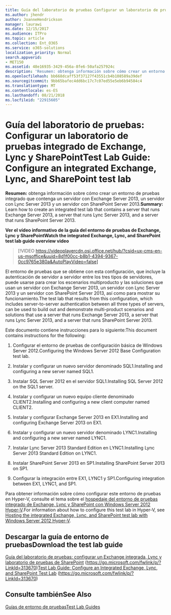 ```yaml
---
title: Guía del laboratorio de pruebas Configurar un laboratorio de pruebas integrado de Exchange, Lync y SharePoint
ms.author: jhendr
author: JoanneHendrickson
manager: laurawi
ms.date: 12/15/2017
ms.audience: ITPro
ms.topic: article
ms.collection: Ent_O365
ms.service: o365-solutions
localization_priority: Normal
search.appverid:
- MET150
ms.assetid: 48e16935-3429-456a-8fe6-50afa257924c
description: 'Resumen: obtenga información sobre cómo crear un entorno de pruebas que contenga un servidor con Exchange Server 2013, un servidor con Lync Server 2013 y un servidor con SharePoint Server 2013.'
ms.openlocfilehash: bb668dcaff53f37127f43551cb4b108589a39def
ms.sourcegitcommit: 9bb65bafec4dd6bc17c7c07ed55e5eb6b94584c4
ms.translationtype: MT
ms.contentlocale: es-ES
ms.lasthandoff: 08/21/2018
ms.locfileid: "22915605"
---
```

# <a name="test-lab-guide-configure-an-integrated-exchange-lync-and-sharepoint-test-lab"></a><span data-ttu-id="6598c-103">Guía del laboratorio de pruebas: Configurar un laboratorio de pruebas integrado de Exchange, Lync y SharePoint</span><span class="sxs-lookup"><span data-stu-id="6598c-103">Test Lab Guide: Configure an integrated Exchange, Lync, and SharePoint test lab</span></span>

 <span data-ttu-id="6598c-104">**Resumen:** obtenga información sobre cómo crear un entorno de pruebas integrado que contenga un servidor con Exchange Server 2013, un servidor con Lync Server 2013 y un servidor con SharePoint Server 2013.</span><span class="sxs-lookup"><span data-stu-id="6598c-104">**Summary:** Learn how to create an integrated test lab that contains a server that runs Exchange Server 2013, a server that runs Lync Server 2013, and a server that runs SharePoint Server 2013.</span></span>
 
<span data-ttu-id="6598c-105">**Ver el vídeo informativo de la guía del entorno de pruebas de Exchange, Lync y SharePoint**</span><span class="sxs-lookup"><span data-stu-id="6598c-105">**Watch the integrated Exchange, Lync, and SharePoint test lab guide overview video**</span></span>

> [!VIDEO https://videoplayercdn.osi.office.net/hub/?csid=ux-cms-en-us-msoffice&uuid=8d1f00cc-b8b1-4394-9367-0cc9765e380a&AutoPlayVideo=false]
 
<span data-ttu-id="6598c-106">El entorno de pruebas que se obtiene con esta configuración, que incluye la autenticación de servidor a servidor entre los tres tipos de servidores, puede usarse para crear los escenarios multiproducto y las soluciones que usan un servidor con Exchange Server 2013, un servidor con Lync Server 2013 y un servidor con SharePoint Server 2013, así como para mostrar su funcionamiento.</span><span class="sxs-lookup"><span data-stu-id="6598c-106">The test lab that results from this configuration, which includes server-to-server authentication between all three types of servers, can be used to build out and demonstrate multi-product scenarios and solutions that use a server that runs Exchange Server 2013, a server that runs Lync Server 2013, and a server that runs SharePoint Server 2013.</span></span>
  
<span data-ttu-id="6598c-107">Este documento contiene instrucciones para lo siguiente:</span><span class="sxs-lookup"><span data-stu-id="6598c-107">This document contains instructions for the following:</span></span>
  
1. <span data-ttu-id="6598c-108">Configurar el entorno de pruebas de configuración básica de Windows Server 2012.</span><span class="sxs-lookup"><span data-stu-id="6598c-108">Configuring the Windows Server 2012 Base Configuration test lab.</span></span>
    
2. <span data-ttu-id="6598c-109">Instalar y configurar un nuevo servidor denominado SQL1.</span><span class="sxs-lookup"><span data-stu-id="6598c-109">Installing and configuring a new server named SQL1.</span></span>
    
3. <span data-ttu-id="6598c-110">Instalar SQL Server 2012 en el servidor SQL1.</span><span class="sxs-lookup"><span data-stu-id="6598c-110">Installing SQL Server 2012 on the SQL1 server.</span></span>
    
4. <span data-ttu-id="6598c-111">Instalar y configurar un nuevo equipo cliente denominado CLIENT2.</span><span class="sxs-lookup"><span data-stu-id="6598c-111">Installing and configuring a new client computer named CLIENT2.</span></span>
    
5. <span data-ttu-id="6598c-112">Instalar y configurar Exchange Server 2013 en EX1.</span><span class="sxs-lookup"><span data-stu-id="6598c-112">Installing and configuring Exchange Server 2013 on EX1.</span></span>
    
6. <span data-ttu-id="6598c-113">Instalar y configurar un nuevo servidor denominado LYNC1.</span><span class="sxs-lookup"><span data-stu-id="6598c-113">Installing and configuring a new server named LYNC1.</span></span>
    
7. <span data-ttu-id="6598c-114">Instalar Lync Server 2013 Standard Edition en LYNC1.</span><span class="sxs-lookup"><span data-stu-id="6598c-114">Installing Lync Server 2013 Standard Edition on LYNC1.</span></span>
    
8. <span data-ttu-id="6598c-115">Instalar SharePoint Server 2013 en SP1.</span><span class="sxs-lookup"><span data-stu-id="6598c-115">Installing SharePoint Server 2013 on SP1.</span></span>
    
9. <span data-ttu-id="6598c-116">Configurar la integración entre EX1, LYNC1 y SP1.</span><span class="sxs-lookup"><span data-stu-id="6598c-116">Configuring integration between EX1, LYNC1, and SP1.</span></span>
    
<span data-ttu-id="6598c-117">Para obtener información sobre cómo configurar este entorno de pruebas en Hyper-V, consulte el tema sobre el [hospedaje del entorno de pruebas integrado de Exchange, Lync y SharePoint con Windows Server 2012 Hyper-V](https://social.technet.microsoft.com/wiki/contents/articles/18483.hosting-the-integrated-exchange-lync-and-sharepoint-test-lab-with-windows-server-2012-hyper-v.aspx).</span><span class="sxs-lookup"><span data-stu-id="6598c-117">For information about how to configure this test lab in Hyper-V, see [Hosting the integrated Exchange, Lync, and SharePoint test lab with Windows Server 2012 Hyper-V](https://social.technet.microsoft.com/wiki/contents/articles/18483.hosting-the-integrated-exchange-lync-and-sharepoint-test-lab-with-windows-server-2012-hyper-v.aspx).</span></span>
  
## <a name="download-the-test-lab-guide"></a><span data-ttu-id="6598c-118">Descargar la guía de entorno de pruebas</span><span class="sxs-lookup"><span data-stu-id="6598c-118">Download the test lab guide</span></span>

<span data-ttu-id="6598c-119">[Guía del laboratorio de pruebas: configurar un Exchange integrada, Lync y laboratorio de pruebas de SharePoint](https://go.microsoft.com/fwlink/p/?LinkId=313670) (https://go.microsoft.com/fwlink/p/?LinkId=313670)</span><span class="sxs-lookup"><span data-stu-id="6598c-119">[Test Lab Guide: Configure an Integrated Exchange, Lync, and SharePoint Test Lab](https://go.microsoft.com/fwlink/p/?LinkId=313670) (https://go.microsoft.com/fwlink/p/?LinkId=313670)</span></span>
  
## <a name="see-also"></a><span data-ttu-id="6598c-120">Consulte también</span><span class="sxs-lookup"><span data-stu-id="6598c-120">See Also</span></span>

[<span data-ttu-id="6598c-121">Guías de entorno de pruebas</span><span class="sxs-lookup"><span data-stu-id="6598c-121">Test Lab Guides</span></span>](https://go.microsoft.com/fwlink/p/?LinkId=202817)




